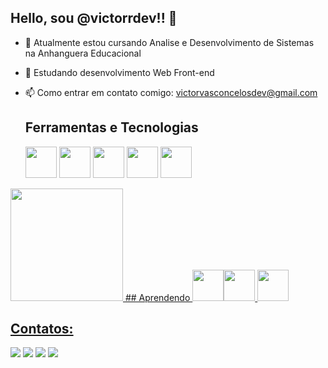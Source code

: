 ## Hello, sou @victorrdev!! 👋

- 🔭 Atualmente estou cursando Analise e Desenvolvimento de Sistemas na Anhanguera Educacional
- 🌱 Estudando desenvolvimento Web Front-end 
- 📫 Como entrar em contato comigo: victorvasconcelosdev@gmail.com

  ## Ferramentas e Tecnologias
  <img src="https://cdn.jsdelivr.net/gh/devicons/devicon@latest/icons/html5/html5-original-wordmark.svg" width="50" height="50" />
  <img src="https://cdn.jsdelivr.net/gh/devicons/devicon@latest/icons/css3/css3-original-wordmark.svg" width="50" height="50" />
  <img src="https://cdn.jsdelivr.net/gh/devicons/devicon@latest/icons/notion/notion-original.svg" width="50" height="50" />
  <img src="https://cdn.jsdelivr.net/gh/devicons/devicon@latest/icons/vscode/vscode-original.svg" width="50" height="50" />
  <img src="https://cdn.jsdelivr.net/gh/devicons/devicon@latest/icons/canva/canva-original.svg" width="50" height="50" />

  <div>
<a href="https://github.com/victorrvasconcelos">
<img loading="lazy" height="180em" src="https://github-readme-stats.vercel.app/api/top-langs/?username=victorrvasconcelos&layout=compact&langs_count=7&theme=dracula"/>                        
</div>
  ## Aprendendo
  <img src="https://cdn.jsdelivr.net/gh/devicons/devicon@latest/icons/javascript/javascript-original.svg" width="50" height="50" /><img src="https://cdn.jsdelivr.net/gh/devicons/devicon@latest/icons/java/java-original.svg" 
  width="50" height="50" />
   <img src="https://cdn.jsdelivr.net/gh/devicons/devicon@latest/icons/lua/lua-original.svg"  width="50" height="50" />

   ## Contatos:

<div>
<a href="https://www.instagram.com/viictordev/" target="_blank"><img loading="lazy" src="https://img.shields.io/badge/-Instagram-%23E4405F?style=for-the-badge&logo=instagram&logoColor=white" target="_blank"></a>
<a href="https://www.tiktok.com/@cryptontzt" target="_blank"><img loading="lazy" src="https://img.shields.io/badge/Tiktok-9146FF?style=for-the-badge&logo=tiktok&logoColor=white" target="_blank"></a>
<a href = "victorvasconcelosdev@gmail.com"><img loading="lazy" src="https://img.shields.io/badge/Gmail-D14836?style=for-the-badge&logo=gmail&logoColor=white" target="_blank"></a>
<a href="https://www.linkedin.com/in/victor-vasconcelos-b08593308/" target="_blank"><img loading="lazy" src="https://img.shields.io/badge/-LinkedIn-%230077B5?style=for-the-badge&logo=linkedin&logoColor=white" target="_blank"></a>   
</div>



          
  
          
 
          
          
 
          
  
          
  
          
  
          
          
